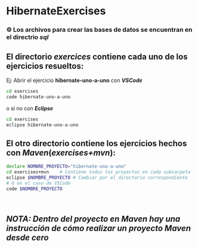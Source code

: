 # HibernateExercises

### :gear: Los archivos para crear las bases de datos se encuentran en el directrio _sql_

## El directorio _exercices_ contiene cada uno de los ejercicios resueltos:
Ej: Abrir el ejercicio __hibernate-uno-a-uno__ con ___VSCode___
```bash
cd exercises
code hibernate-uno-a-uno
```
o si no con ___Eclipse___
```bash
cd exercises
eclipse hibernate-uno-a-uno
```

## El otro directorio contiene los ejercicios hechos con ___Maven___(_exercises+mvn_):

```bash
declare NOMBRE_PROYECTO="hibernate-uno-a-uno"
cd exercises+mvn    # Contiene todos los proyectos en cada subcarpeta
eclipse $NOMBRE_PROYECTO # Cambiar por el directorio correspondiente
# O en el caso de VSCode
code $NOMBRE_PROYECTO
```
<br>

## _NOTA: Dentro del proyecto en Maven hay una instrucción de cómo realizar un proyecto Maven desde cero_
